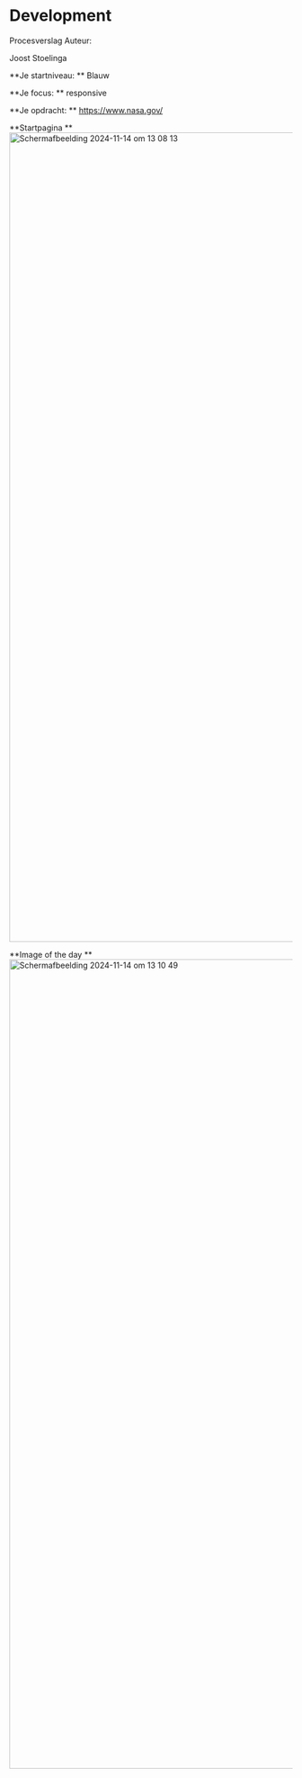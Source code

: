 # Development

Procesverslag
Auteur:

Joost Stoelinga

**Je startniveau:
**
Blauw

**Je focus:
**
responsive

**Je opdracht:
**
https://www.nasa.gov/

**Startpagina
**<img width="1440" alt="Scherm­afbeelding 2024-11-14 om 13 08 13" src="https://github.com/user-attachments/assets/1c2b5909-4149-49f5-a5f5-16ab0473d1c7">

**Image of the day
**<img width="1440" alt="Scherm­afbeelding 2024-11-14 om 13 10 49" src="https://github.com/user-attachments/assets/1197cda6-5ed7-47d2-b33e-cf98aa7c6e42">
